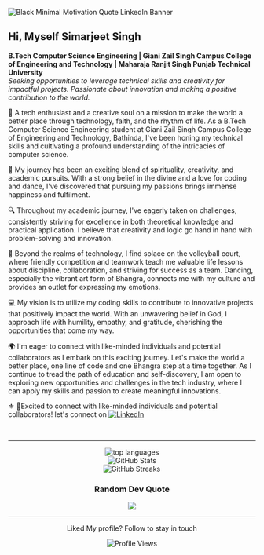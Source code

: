 ![Black Minimal Motivation Quote LinkedIn Banner](https://github.com/SimarjeetxSingh/SimarjeetxSingh/assets/130891817/9de88981-0370-442d-b9f4-9631bda06f39)
## Hi, Myself Simarjeet Singh
**B.Tech Computer Science Engineering | Giani Zail Singh Campus College of Engineering and Technology | Maharaja Ranjit Singh Punjab Technical University**  
*Seeking opportunities to leverage technical skills and creativity for impactful projects.  Passionate about innovation and making a positive contribution to the world.*


🌟 A tech enthusiast and a creative soul on a mission to make the world a better place through technology, faith, and the rhythm of life. As a B.Tech Computer Science Engineering student at Giani Zail Singh Campus College of Engineering and Technology, Bathinda, I've been honing my technical skills and cultivating a profound understanding of the intricacies of computer science.

🎨 My journey has been an exciting blend of spirituality, creativity, and academic pursuits. With a strong belief in the divine and a love for coding and dance, I've discovered that pursuing my passions brings immense happiness and fulfilment.

🔍 Throughout my academic journey, I've eagerly taken on challenges, consistently striving for excellence in both theoretical knowledge and practical application. I believe that creativity and logic go hand in hand with problem-solving and innovation.

🏐 Beyond the realms of technology, I find solace on the volleyball court, where friendly competition and teamwork teach me valuable life lessons about discipline, collaboration, and striving for success as a team. Dancing, especially the vibrant art form of Bhangra, connects me with my culture and provides an outlet for expressing my emotions.

💻 My vision is to utilize my coding skills to contribute to innovative projects that positively impact the world. With an unwavering belief in God, I approach life with humility, empathy, and gratitude, cherishing the opportunities that come my way.

🌍 I'm eager to connect with like-minded individuals and potential collaborators as I embark on this exciting journey. Let's make the world a better place, one line of code and one Bhangra step at a time together. As I continue to tread the path of education and self-discovery, I am open to exploring new opportunities and challenges in the tech industry, where I can apply my skills and passion to create meaningful innovations.


⚜️ 👜Excited to connect with like-minded individuals and potential collaborators! let's connect on [![LinkedIn](https://img.shields.io/badge/LinkedIn-%230077B5.svg?logo=linkedin&logoColor=white)](https://www.linkedin.com/in/simarxjeet/) 



<br/>
<hr/>
<div align="center">
  <img align="center" src="https://github-readme-stats.vercel.app/api/top-langs/?username=SimarjeetxSingh&theme=highcontrast&hide_border=false&include_all_commits=true&count_private=false&layout=compact" alt="top languages" />
</div>
<div align="center">
  <img align="" src="https://github-readme-stats.vercel.app/api?username=SimarjeetxSingh&theme=highcontrast&hide_border=false&include_all_commits=false&count_private=false" alt="GitHub Stats"/>
</div>
<div align="center">
  <img align="center" src="https://github-readme-streak-stats.herokuapp.com/?user=SimarjeetxSingh&theme=highcontrast&hide_border=false" alt="GitHub Streaks" />
</div>

<div align="center">
  
### Random Dev Quote
![](https://quotes-github-readme.vercel.app/api?type=horizontal&theme=highcontrast)
</div>
  <hr/>
  
<div align="center">
  Liked My profile? Follow to stay in touch
  <p>
  <img src="https://komarev.com/ghpvc/?username=SimarjeetxSingh&label=Profile%20views&color=0e75b6&style=flat" alt="Profile Views"/>
  </p>
</div>
</hr>




